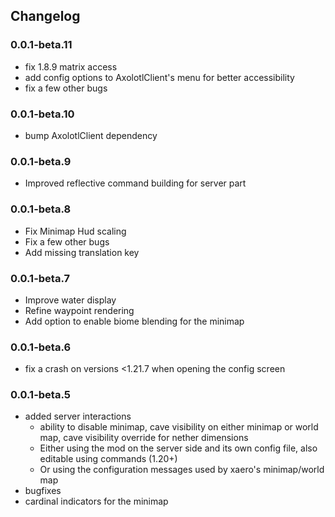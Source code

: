 ## Changelog

### 0.0.1-beta.11

- fix 1.8.9 matrix access
- add config options to AxolotlClient's menu for better accessibility
- fix a few other bugs

### 0.0.1-beta.10

- bump AxolotlClient dependency

### 0.0.1-beta.9

- Improved reflective command building for server part

### 0.0.1-beta.8

- Fix Minimap Hud scaling
- Fix a few other bugs
- Add missing translation key

### 0.0.1-beta.7

- Improve water display
- Refine waypoint rendering
- Add option to enable biome blending for the minimap

### 0.0.1-beta.6

- fix a crash on versions <1.21.7 when opening the config screen

### 0.0.1-beta.5

- added server interactions
	- ability to disable minimap, cave visibility on either minimap or world map, cave visibility override for nether dimensions
	- Either using the mod on the server side and its own config file, also editable using commands (1.20+)
	- Or using the configuration messages used by xaero's minimap/world map
- bugfixes
- cardinal indicators for the minimap
